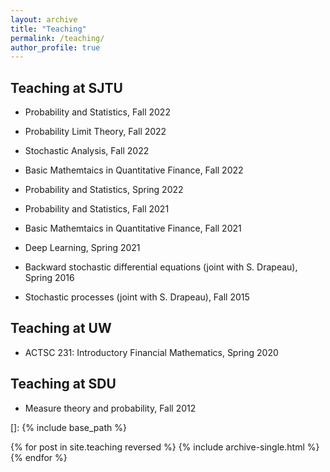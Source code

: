```yaml
---
layout: archive
title: "Teaching"
permalink: /teaching/
author_profile: true
---
```


## Teaching at SJTU
  
  - Probability and Statistics, Fall 2022
  
  - Probability Limit Theory, Fall 2022
  
  - Stochastic Analysis, Fall 2022
  
  - Basic Mathemtaics in Quantitative Finance, Fall 2022
  
  - Probability and Statistics, Spring 2022
  
  - Probability and Statistics, Fall 2021
  
  - Basic Mathemtaics in Quantitative Finance, Fall 2021
  
  - Deep Learning, Spring 2021

  - Backward stochastic differential equations (joint with S. Drapeau), Spring 2016

  - Stochastic processes (joint with S. Drapeau), Fall 2015
  
  
## Teaching at UW
 
  - ACTSC 231: Introductory Financial Mathematics, Spring 2020

## Teaching at SDU

  - Measure theory and probability, Fall 2012

[]:
{% include base_path %}

{% for post in site.teaching reversed %}
  {% include archive-single.html %}
{% endfor %}
